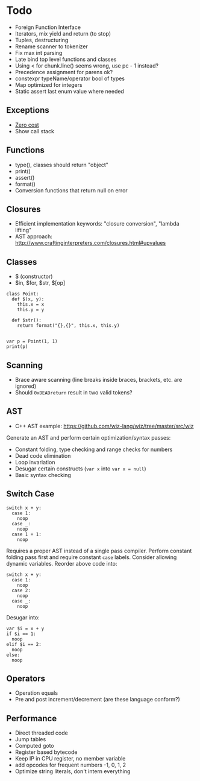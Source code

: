 # Todo
- Foreign Function Interface
- Iterators, mix yield and return (to stop)
- Tuples, destructuring
- Rename scanner to tokenizer
- Fix max int parsing
- Late bind top level functions and classes
- Using < for chunk.line() seems wrong, use pc - 1 instead?
- Precedence assignment for parens ok?
- constexpr typeName/operator bool of types
- Map optimized for integers
- Static assert last enum value where needed

## Exceptions
- [Zero cost](https://bugs.python.org/issue40222)
- Show call stack

## Functions
- type(), classes should return "object"
- print()
- assert()
- format()
- Conversion functions that return null on error

## Closures
- Efficient implementation keywords: "closure conversion", "lambda lifting"
- AST approach: http://www.craftinginterpreters.com/closures.html#upvalues

## Classes
- $ (constructor)
- $in, $for, $str, $[op]

```dz
class Point:
  def $(x, y):
    this.x = x
    this.y = y

  def $str():
    return format("{},{}", this.x, this.y)


var p = Point(1, 1)
print(p)
```

## Scanning
- Brace aware scanning (line breaks inside braces, brackets, etc. are ignored)
- Should `0xDEADreturn` result in two valid tokens?

## AST
- C++ AST example:  https://github.com/wiz-lang/wiz/tree/master/src/wiz

Generate an AST and perform certain optimization/syntax passes:
- Constant folding, type checking and range checks for numbers
- Dead code elimination
- Loop invariation
- Desugar certain constructs (`var x` into `var x = null`)
- Basic syntax checking

## Switch Case
```dz
switch x + y:
  case 1:
    noop
  case _:
    noop
  case 1 + 1:
    noop
```

Requires a proper AST instead of a single pass compiler. Perform constant folding pass first and require constant `case` labels. Consider allowing dynamic variables. Reorder above code into:

```dz
switch x + y:
  case 1:
    noop
  case 2:
    noop
  case _:
    noop
```

Desugar into:
```
var $i = x + y
if $i == 1:
  noop
elif $i == 2:
  noop
else:
  noop
```

## Operators
- Operation equals
- Pre and post increment/decrement (are these language conform?)

## Performance
- Direct threaded code
- Jump tables
- Computed goto
- Register based bytecode
- Keep IP in CPU register, no member variable
- add opcodes for frequent numbers -1, 0, 1, 2
- Optimize string literals, don't intern everything
